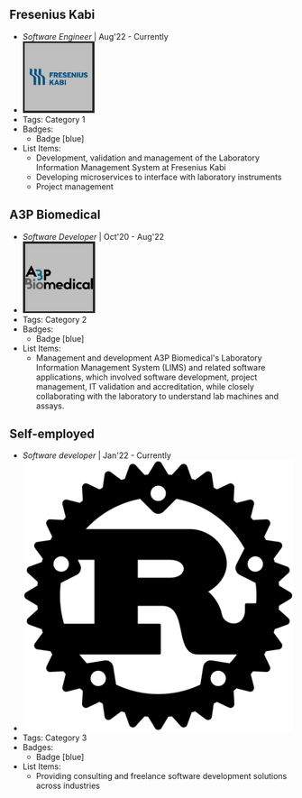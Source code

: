 ## Fresenius Kabi
- *Software Engineer* | Aug'22 - Currently
- ![logo512](../assets/fresenius.png)
- Tags: Category 1
- Badges:
  - Badge [blue]
- List Items:
  - Development, validation and management of the Laboratory Information Management System at Fresenius Kabi
  - Developing microservices to interface with laboratory instruments
  - Project management

## A3P Biomedical
- *Software Developer* | Oct'20 - Aug'22
- ![logo512](../assets/a3p.png)
- Tags: Category 2
- Badges:
  - Badge [blue]
- List Items:
  - Management and development A3P Biomedical's Laboratory Information Management System (LIMS) and related software applications, which involved software development, project management, IT validation and accreditation, while closely collaborating with the laboratory to understand lab machines and assays.

## Self-employed
- *Software developer* | Jan'22 - Currently
- ![logo512](../assets/rust.png)
- Tags: Category 3
- Badges:
  - Badge [blue]
- List Items:
  - Providing consulting and freelance software development solutions across industries
